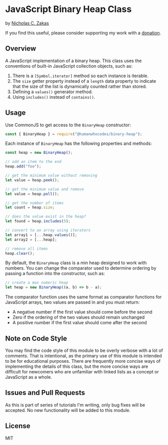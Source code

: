 # JavaScript Binary Heap Class

by [Nicholas C. Zakas](https://humanwhocodes.com)

If you find this useful, please consider supporting my work with a [donation](https://humanwhocodes.com/donate).

## Overview

A JavaScript implementation of a binary heap. This class uses the conventions of built-in JavaScript collection objects, such as:

1. There is a `[Symbol.iterator]` method so each instance is iterable.
1. The `size` getter property instead of a `length` data property to indicate that the size of the list is dynamically counted rather than stored.
1. Defining a `values()` generator method.
1. Using `includes()` instead of `contains()`.

## Usage

Use CommonJS to get access to the `BinaryHeap` constructor:

```js
const { BinaryHeap } = require("@humanwhocodes/binary-heap");
```

Each instance of `BinaryHeap` has the following properties and methods:

```js
const heap = new BinaryHeap();

// add an item to the end
heap.add("foo");

// get the minimum value without removing
let value = heap.peek();

// get the minimum value and remove
let value = heap.poll();

// get the number of items
let count = heap.size;

// does the value exist in the heap?
let found = heap.includes(5);

// convert to an array using iterators
let array1 = [...heap.values()];
let array2 = [...heap];

// remove all items
heap.clear();
```

By default, the `BinaryHeap` class is a min heap designed to work with numbers. You can change the comparator used to determine ordering by passing a function into the constructor, such as:

```js
// create a max numeric heap
let heap = new BinaryHeap((a, b) => b - a);
```

The comparator function uses the same format as comparator functions for JavaScript arrays, two values are passed in and you must return:

- A negative number if the first value should come before the second
- Zero if the ordering of the two values should remain unchanged
- A positive number if the first value should come after the second

## Note on Code Style

You may find the code style of this module to be overly verbose with a lot of comments. That is intentional, as the primary use of this module is intended to be for educational purposes. There are frequently more concise ways of implementing the details of this class, but the more concise ways are difficult for newcomers who are unfamiliar with linked lists as a concept or JavaScript as a whole.

## Issues and Pull Requests

As this is part of series of tutorials I'm writing, only bug fixes will be accepted. No new functionality will be added to this module.

## License

MIT
